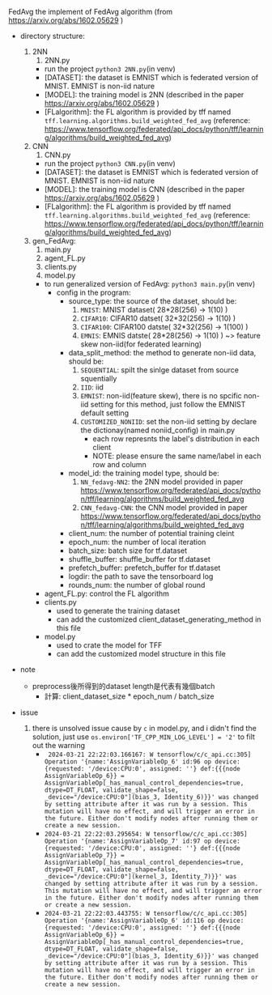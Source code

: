 FedAvg
the implement of FedAvg algorithm (from https://arxiv.org/abs/1602.05629 )  
* directory structure:
    1. 2NN  
        1. 2NN.py  
        * run the project ```python3 2NN.py```(in venv)
        * [DATASET]: the dataset is EMNIST which is federated version of MNIST. EMNIST is non-iid nature
        * [MODEL]: the training model is 2NN (described in the paper https://arxiv.org/abs/1602.05629 )
        * [FLalgorithm]: the FL algorithm is provided by tff named ```tff.learning.algorithms.build_weighted_fed_avg``` (reference: https://www.tensorflow.org/federated/api_docs/python/tff/learning/algorithms/build_weighted_fed_avg)
    2. CNN  
        1. CNN.py  
        * run the project ```python3 CNN.py```(in venv)
        * [DATASET]: the dataset is EMNIST which is federated version of MNIST. EMNIST is non-iid nature
        * [MODEL]: the training model is CNN (described in the paper https://arxiv.org/abs/1602.05629 )
        * [FLalgorithm]: the FL algorithm is provided by tff named ```tff.learning.algorithms.build_weighted_fed_avg``` (reference: https://www.tensorflow.org/federated/api_docs/python/tff/learning/algorithms/build_weighted_fed_avg)
    3. gen_FedAvg:
        1. main.py
        2. agent_FL.py
        3. clients.py
        4. model.py
        * to run generalized version of FedAvg: ```python3 main.py```(in venv)
            * config in the program:
                * source_type: the source of the dataset, should be: 
                    1. ```MNIST```: MNIST dataset( 28*28(256) -> 1(10) )
                    2. ```CIFAR10```: CIFAR10 datset( 32*32(256) -> 1(10) )
                    3. ```CIFAR100```: CIFAR100 datste( 32*32(256) -> 1(100) )
                    4. ```EMNIS```: EMNIS datste( 28*28(256) -> 1(10) ) ~> feature skew non-iid(for federated learning)
                * data_split_method: the method to generate non-iid data, should be:
                    1. ```SEQUENTIAL```: spilt the sinlge dataset from source squentially
                    2. ```IID```: iid
                    3. ```EMNIST```: non-iid(feature skew), there is no spcific non-iid setting for this method, just follow the EMNIST default setting
                    4. ```CUSTOMIZED_NONIID```: set the non-iid setting by declare the dictionay(named noniid_config) in main.py
                        * each row represnts the label's distribution in each client
                        * NOTE: please ensure the same name/label in each row and column
                * model_id: the training model type, should be:
                    1.  ```NN_fedavg-NN2```: the 2NN model provided in paper https://www.tensorflow.org/federated/api_docs/python/tff/learning/algorithms/build_weighted_fed_avg
                    2. ```CNN_fedavg-CNN```: the CNN model provided in paper https://www.tensorflow.org/federated/api_docs/python/tff/learning/algorithms/build_weighted_fed_avg
                * client_num: the number of potential training cleint
                * epoch_num: the number of local iteration
                * batch_size: batch size for tf.dataset
                * shuffle_buffer: shuffle_buffer for tf.dataset
                * prefetch_buffer: prefetch_buffer for tf.dataset
                * logdir: the path to save the tensorboard log
                * rounds_num: the number of global round
        * agent_FL.py: control the FL algorithm
        * clients.py
            * used to generate the training dataset
            * can add the customized client_dataset_generating_method in this file
        * model.py
            * used to crate the model for TFF
            * can add the customized model structure in this file
* note
    * preprocess後所得到的dataset length是代表有幾個batch
        * 計算: client_dataset_size * epoch_num / batch_size

* issue
    1. there is unsolved issue cause by ```c``` in model.py, and i didn't find the solution, just use ```os.environ['TF_CPP_MIN_LOG_LEVEL'] = '2'``` to filt out the warning
        * ``` 2024-03-21 22:22:03.166167: W tensorflow/c/c_api.cc:305] Operation '{name:'AssignVariableOp_6' id:96 op device:{requested: '/device:CPU:0', assigned: ''} def:{{{node AssignVariableOp_6}} = AssignVariableOp[_has_manual_control_dependencies=true, dtype=DT_FLOAT, validate_shape=false, _device="/device:CPU:0"](bias_3, Identity_6)}}' was changed by setting attribute after it was run by a session. This mutation will have no effect, and will trigger an error in the future. Either don't modify nodes after running them or create a new session.```
        * ```2024-03-21 22:22:03.295654: W tensorflow/c/c_api.cc:305] Operation '{name:'AssignVariableOp_7' id:97 op device:{requested: '/device:CPU:0', assigned: ''} def:{{{node AssignVariableOp_7}} = AssignVariableOp[_has_manual_control_dependencies=true, dtype=DT_FLOAT, validate_shape=false, _device="/device:CPU:0"](kernel_3, Identity_7)}}' was changed by setting attribute after it was run by a session. This mutation will have no effect, and will trigger an error in the future. Either don't modify nodes after running them or create a new session.```
        * ```2024-03-21 22:22:03.443755: W tensorflow/c/c_api.cc:305] Operation '{name:'AssignVariableOp_6' id:116 op device:{requested: '/device:CPU:0', assigned: ''} def:{{{node AssignVariableOp_6}} = AssignVariableOp[_has_manual_control_dependencies=true, dtype=DT_FLOAT, validate_shape=false, _device="/device:CPU:0"](bias_3, Identity_6)}}' was changed by setting attribute after it was run by a session. This mutation will have no effect, and will trigger an error in the future. Either don't modify nodes after running them or create a new session.```